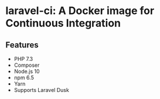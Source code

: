 # laravel-ci: A Docker image for Continuous Integration

## Features
+ PHP 7.3
+ Composer
+ Node.js 10
+ npm 6.5
+ Yarn
+ Supports Laravel Dusk
